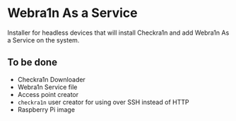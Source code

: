 # Webra1n As a Service
Installer for headless devices that will install Checkra1n and add Webra1n As a Service on the system.

## To be done
- Checkra1n Downloader
- Webra1n Service file
- Access point creator
- `checkra1n` user creator for using over SSH instead of HTTP
- Raspberry Pi image